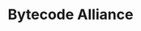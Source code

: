 ---
codehost: https://github.com/bytecodealliance
logohandle: bytecodealliance
sort: bytecodealliance
title: Bytecode Alliance
website: https://bytecodealliance.org/
---